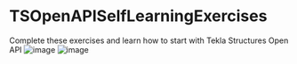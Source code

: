 # TSOpenAPISelfLearningExercises
Complete these exercises and learn how to start with Tekla Structures Open API
![image](https://github.com/user-attachments/assets/4d8e5f76-3146-409d-8b10-2717d33999cf)
![image](https://github.com/user-attachments/assets/3f2f293a-9fac-412b-8172-e72fcc17086a)
